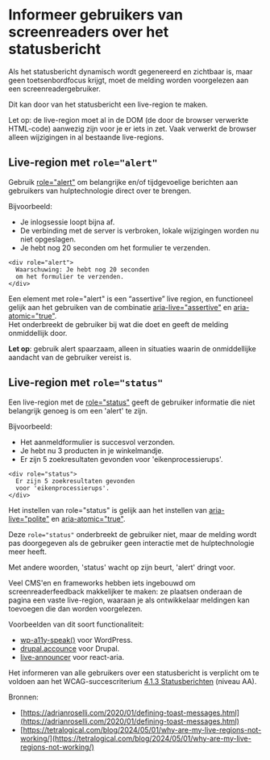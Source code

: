 <!-- @license CC0-1.0 -->

# Informeer gebruikers van screenreaders over het statusbericht

Als het statusbericht dynamisch wordt gegenereerd en zichtbaar is, maar geen toetsenbordfocus krijgt, moet de melding worden voorgelezen aan een screenreadergebruiker.

Dit kan door van het statusbericht een live-region te maken.

Let op: de live-region moet al in de DOM (de door de browser verwerkte HTML-code) aanwezig zijn voor je er iets in zet. Vaak verwerkt de browser alleen wijzigingen in al bestaande live-regions.

## Live-region met `role="alert"`

Gebruik [role="alert"](https://developer.mozilla.org/en-US/docs/Web/Accessibility/ARIA/Roles/alert_role) om belangrijke en/of tijdgevoelige berichten aan gebruikers van hulptechnologie direct over te brengen.

Bijvoorbeeld:

- Je inlogsessie loopt bijna af.
- De verbinding met de server is verbroken, lokale wijzigingen worden nu niet opgeslagen.
- Je hebt nog 20 seconden om het formulier te verzenden.

```markup
<div role="alert">
  Waarschuwing: Je hebt nog 20 seconden
  om het formulier te verzenden.
</div>
```

Een element met role="alert" is een “assertive” live region, en functioneel gelijk aan het gebruiken van de combinatie [aria-live="assertive"](https://developer.mozilla.org/en-US/docs/Web/Accessibility/ARIA/Attributes/aria-live) en [aria-atomic="true"](https://developer.mozilla.org/en-US/docs/Web/Accessibility/ARIA/Attributes/aria-atomic).  
Het onderbreekt de gebruiker bij wat die doet en geeft de melding onmiddellijk door.

**Let op**: gebruik alert spaarzaam, alleen in situaties waarin de onmiddellijke aandacht van de gebruiker vereist is.

## Live-region met `role="status"`

Een live-region met de [role="status"](https://developer.mozilla.org/en-US/docs/Web/Accessibility/ARIA/Roles/status_role) geeft de gebruiker informatie die niet belangrijk genoeg is om een 'alert' te zijn.

Bijvoorbeeld:

- Het aanmeldformulier is succesvol verzonden.
- Je hebt nu 3 producten in je winkelmandje.
- Er zijn 5 zoekresultaten gevonden voor 'eikenprocessierups'.

```markup
<div role="status">
  Er zijn 5 zoekresultaten gevonden
  voor 'eikenprocessierups'.
</div>
```

Het instellen van role="status" is gelijk aan het instellen van [aria-live="polite"](https://developer.mozilla.org/en-US/docs/Web/Accessibility/ARIA/Attributes/aria-live) en [aria-atomic="true"](https://developer.mozilla.org/en-US/docs/Web/Accessibility/ARIA/Attributes/aria-atomic).

Deze `role="status"` onderbreekt de gebruiker niet, maar de melding wordt pas doorgegeven als de gebruiker geen interactie met de hulptechnologie meer heeft.

Met andere woorden, 'status' wacht op zijn beurt, 'alert' dringt voor.

Veel CMS'en en frameworks hebben iets ingebouwd om screenreaderfeedback makkelijker te maken: ze plaatsen onderaan de pagina een vaste live-region, waaraan je als ontwikkelaar meldingen kan toevoegen die dan worden voorgelezen.

Voorbeelden van dit soort functionaliteit:

- [wp-a11y-speak()](https://make.wordpress.org/accessibility/handbook/markup/wp-a11y-speak/) voor WordPress.
- [drupal.accounce](https://www.drupal.org/node/1973218) voor Drupal.
- [live-announcer](https://www.npmjs.com/package/@react-aria/live-announcer) voor react-aria.

Het informeren van alle gebruikers over een statusbericht is verplicht om te voldoen aan het WCAG-succescriterium [4.1.3 Statusberichten](https://nldesignsystem.nl/wcag/4.1.3) (niveau AA).

Bronnen:

- [https://adrianroselli.com/2020/01/defining-toast-messages.html](https://adrianroselli.com/2020/01/defining-toast-messages.html)
- [https://tetralogical.com/blog/2024/05/01/why-are-my-live-regions-not-working/](https://tetralogical.com/blog/2024/05/01/why-are-my-live-regions-not-working/)
